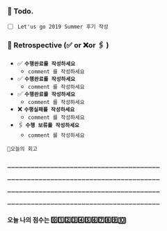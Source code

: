 ### 📌 Todo.

- [ ] `Let'us go 2019 Summer 후기 작성`

### 🧐 Retrospective (✅ or ❌or 🖇 ) 

- ✅  **`수행완료를 작성하세요`**
   - `comment 를 작성하세요`
- ✅  **`수행완료를 작성하세요`**
   - `comment 를 작성하세요`
- ✅  **`수행완료를 작성하세요`**
   - `comment 를 작성하세요`
- ❌   **`수행실패를 작성하세요`**
   - `comment 를 작성하세요`
- 🖇   **`수행 보류를 작성하세요`**
   - `comment 를 작성하세요`

```회고
💬오늘의 회고


➖➖➖➖➖➖➖➖➖➖➖➖➖➖➖➖➖➖➖➖➖➖➖➖➖➖➖➖➖➖➖➖➖➖➖➖➖➖➖

➖➖➖➖➖➖➖➖➖➖➖➖➖➖➖➖➖➖➖➖➖➖➖➖➖➖➖➖➖➖➖➖➖➖➖➖➖➖➖

➖➖➖➖➖➖➖➖➖➖➖➖➖➖➖➖➖➖➖➖➖➖➖➖➖➖➖➖➖➖➖➖➖➖➖➖➖➖➖

➖➖➖➖➖➖➖➖➖➖➖➖➖➖➖➖➖➖➖➖➖➖➖➖➖➖➖➖➖➖➖➖➖➖➖➖➖➖➖
```

#### 오늘 나의 점수는  0️⃣1️⃣2️⃣3️⃣4️⃣5️⃣6️⃣7️⃣8️⃣9️⃣🔟

